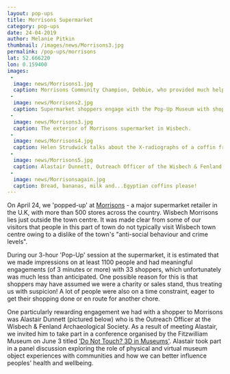 ```yaml
---
layout: pop-ups
title: Morrisons Supermarket
category: pop-ups
date: 24-04-2019
author: Melanie Pitkin
thumbnail: /images/news/Morrisons3.jpg
permalink: /pop-ups/morrisons
lat: 52.666220
lon: 0.159400
images:
 -
  image: news/Morrisons1.jpg
  caption: Morrisons Community Champion, Debbie, who provided much help in organising our visit.
 -
  image: news/Morrisons2.jpg
  caption: Supermarket shoppers engage with the Pop-Up Museum with shopping trolley in tow!
 -
  image: news/Morrisons3.jpg
  caption: The exterior of Morrisons supermarket in Wisbech.
 -
  image: news/Morrisons4.jpg
  caption: Helen Strudwick talks about the X-radiographs of a coffin fragment with an interested Morrisons shopper.
 -
  image: news/Morrisons5.jpg
  caption: Alastair Dunnett, Outreach Officer of the Wisbech & Fenland Archaeological Society at the Pop-Up Museum in Wisbech.
 -
  image: news/Morrisonsagain.jpg
  caption: Bread, bananas, milk and...Egyptian coffins please!
---
```

On April 24, we 'popped-up' at [Morrisons](https://my.morrisons.com/storefinder/511) - a major supermarket retailer in the U.K, with more than 500 stores across the country. Wisbech Morrisons lies just outside the town centre. It was made clear from some of our visitors that people in this part of town do not typically visit Wisbech town centre owing to a dislike of the town's "anti-social behaviour and crime levels". 

During our 3-hour 'Pop-Up' session at the supermarket, it is estimated that we made impressions on at least 1100 people and had meaningful engagements (of 3 minutes or more) with 33 shoppers, which unfortunately was much less than anticipated. One possible reason for this is that shoppers may have assumed we were a charity or sales stand, thus treating us with suspicion! A lot of people were also on a time constraint, eager to get their shopping done or en route for another chore. 

One particularly rewarding engagement we had with a shopper to Morrisons was Alastair Dunnett (pictured below) who is the Outreach Officer at the Wisbech & Fenland Archaeological Society. As a result of meeting Alastair, we invited him to take part in a conference organised by the Fitzwilliam Museum on June 3 titled ['Do Not Touch? 3D in Museums'](https://creative-economy.fitzmuseum.cam.ac.uk/conference/). Alastair took part in a panel discussion exploring the role of physical and virtual museum object experiences with communities and how we can better influence peoples' health and wellbeing. 

